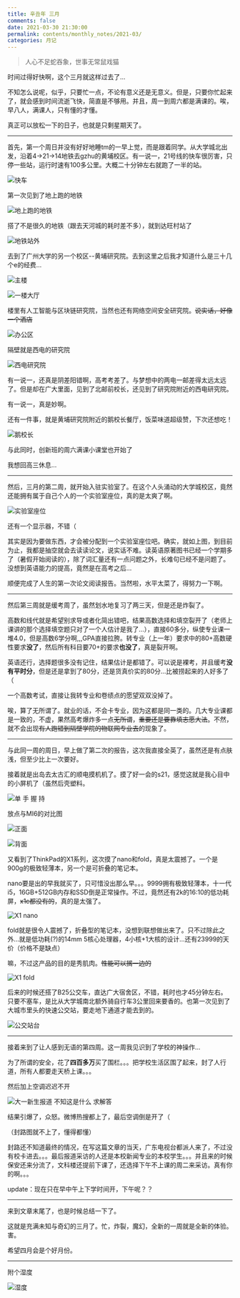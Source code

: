 ```yaml
---
title: 辛丑年 三月
comments: false
date: 2021-03-30 21:30:00
permalink: contents/monthly_notes/2021-03/
categories: 月记
---
```


<blockquote class="blockquote-center">人心不足蛇吞象，世事无常鼠戏猫</blockquote>

<!-- more -->

时间过得好快啊，这个三月就这样过去了...

不知怎么说呢，似乎，只要忙一点，不论有意义还是无意义。但是，只要你忙起来了，就会感到时间流逝飞快，简直是不够用。并且，周一到周六都是满课的。唉，早八人，满课人，只有懂的才懂。

真正可以放松一下的日子，也就是只剩星期天了。

---

首先，第一个周日并没有好好地睡tm的一早上觉，而是跟着同学。从大学城北出发，沿着4->21->14地铁去gzhu的黄埔校区。有一说一，21号线的快车很厉害，只停一些站，运行时速有100多公里。大概二十分钟左右就跑了一半的站。

![快车](https://cdn.jsdelivr.net/gh/situ2001/assets/img/20210330221508.jpg)

第一次见到了地上跑的地铁

![地上跑的地铁](https://cdn.jsdelivr.net/gh/situ2001/assets/img/20210330221448.jpg)

搭了不是很久的地铁（跟去天河城的耗时差不多），就到达旺村站了

![地铁站外](https://cdn.jsdelivr.net/gh/situ2001/assets/img/20210330221415.jpg)

去到了广州大学的另一个校区--黄埔研究院。去到这里之后我才知道什么是三十几个e的经费...

![主楼](https://cdn.jsdelivr.net/gh/situ2001/assets/img/20210330221242.jpg)

![一楼大厅](https://cdn.jsdelivr.net/gh/situ2001/assets/img/20210330221300.jpg)

楼里有人工智能与区块链研究院，当然也还有网络空间安全研究院。~~说实话，好像一个酒店~~

![办公区](https://cdn.jsdelivr.net/gh/situ2001/assets/img/20210330221320.jpg)

隔壁就是西电的研究院

![西电研究院](https://cdn.jsdelivr.net/gh/situ2001/assets/img/20210330221105.jpg)

有一说一，还真是阴差阳错啊，高考考差了。与梦想中的两电一邮差得太远太远了。但是却在广大里面，见到了北邮前校长，还见到了研究院附近的西电研究院。

有一说一，真是妙啊。

还有一件事，就是黄埔研究院附近的鹅校长餐厅，饭菜味道超级赞，下次还想吃！

![鹅校长](https://cdn.jsdelivr.net/gh/situ2001/assets/img/20210330221208.jpg)

与此同时，创新班的周六满课小课堂也开始了

我想回高三休息...

---

然后，三月的第二周，就开始入驻实验室了。在这个人头涌动的大学城校区，竟然还能拥有属于自己个人的一个实验室座位，真的是太爽了啊。

![实验室座位](https://cdn.jsdelivr.net/gh/situ2001/assets/img/20210330221025.jpg)

还有一个显示器，不错（

其实是因为要做东西，才会被分配到一个实验室座位吧。确实，就如上图，到目前为止，我都是抽空就会去读读论文，说实话不难。读英语原著图书已经一个学期多了（暑假开始阅读的），除了词汇量还有一点问题之外，长难句已经不是问题了。没想到英语能力的提高，竟然是在高考之后...

顺便完成了人生的第一次论文阅读报告。当然啦，水平太菜了，得努力一下啊。

---

然后第三周就是缓考周了，虽然划水地复习了两三天，但是还是炸裂了。

高数和线代就是希望别求导或者化简出错吧，结果高数选择和填空裂开了（老师上课讲的那个选择填空题只对了一个人估计是我了...），直接60多分，纵使专业课一堆4.0，但是高数6学分啊,,,GPA直接拉胯。转专业（上一年）要求中的80+高数硬性要求**没了**，然后所有科目要70+的要求**也没了**，真是裂开啊。

英语还行，选择题很多没有记住，结果估计是都错了。可以说是裸考，并且缓考**没有平时分**，但是还是拿到了80分，还是货真价实的80分...比被捞起来的人好多了（

一个高数考试，直接让我转专业和卷绩点的愿望双双没掉了。

唉，算了无所谓了。就业的话，不会卡专业，因为这都是同一类的。几大专业课都是一致的，不虚，果然高考爆炸多一点~~无所谓~~，~~重要还是要靠填志愿大法~~。不然，就不会出现~~有人跑错到隔壁学院的物联网专业去~~的现象了。

---

与此同一周的周日，早上做了第二次的报告，这次我直接全英了，虽然还是有点肤浅，但至少比上一次要好。

接着就是出岛去太古汇的顺电摸机机了。摸了好一会的s21，感觉这就是我心目中的小屏机了（虽然后壳塑料。

![单 手 握 持](https://cdn.jsdelivr.net/gh/situ2001/assets/img/20210330221044.jpg)

放点与MI6的对比图

![正面](https://cdn.jsdelivr.net/gh/situ2001/assets/img/20210330220950.jpg)

![背面](https://cdn.jsdelivr.net/gh/situ2001/assets/img/20210330220933.jpg)

又看到了ThinkPad的X1系列，这次摸了nano和fold，真是太震撼了。一个是900g的极致轻薄本，另一个是可折叠的笔记本。

nano要是出的早我就买了，只可惜没出那么早。。。9999拥有极致轻薄本，十一代i5，16GB+512GB内存和SSD倒是正常操作。不过，竟然还有2k的16:10的低功耗屏，~~x1c都没有的~~，真的是太强了。

![X1 nano](https://cdn.jsdelivr.net/gh/situ2001/assets/img/20210330220833.jpg)

fold就是很令人震撼了，折叠型的笔记本，没想到联想做出来了。只不过除此之外...就是低功耗(?)的14mm 5核心处理器，4小核+1大核的设计...还有23999的天价（价格不是缺点）

嘛，不过这产品的目的是秀肌肉。~~性能可以搁一边的~~

![X1 fold](https://cdn.jsdelivr.net/gh/situ2001/assets/img/20210330220813.jpg)

后来的时候还搭了B25公交车，直达广大宿舍区，不错，耗时也才45分钟左右。只要不塞车，是比从大学城南北额外骑自行车3公里回来要香的。也第一次见到了大城市里头的快速公交站，要走地下通道才能去到的。

![公交站台](https://cdn.jsdelivr.net/gh/situ2001/assets/img/20210330220720.jpg)

---

接着来到了让人感到无语的第四周。这一周我见识到了学校的神操作...

为了所谓的安全，花了**四百多万**买了围栏。。。把学校生活区围了起来，封了人行道，所有人都要走天桥上课。。。

然后加上空调迟迟不开

![大一新生报道 不知这是什么 求解答](https://cdn.jsdelivr.net/gh/situ2001/assets/img/20210330220848.jpg)

结果引爆了，众怒。微博热搜都上了，最后空调倒是开了（

（封路图就不上了，懂得都懂）

封路还不知道最终的情况，在写这篇文章的当天，广东电视台都派人来了，不过没有校卡进去。。。最后报道采访的人还是本校新闻专业的本校学生。。。并且来的时候保安还来分流了，文科楼还提前下课了，还选择下午不上课的周二来采访。真有你的啊。。。

update：现在只在早中午上下学时间开，下午呢？？

---

来到文章末尾了，也是时候总结一下了。

这就是充满未知与奇幻的三月了。忙，炸裂，魔幻，全新的一周就是全新的体验。害。

希望四月会是个好月份。

---

附个湿度

![湿度](https://cdn.jsdelivr.net/gh/situ2001/assets/img/20210331235204.jpg)